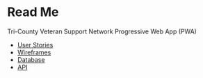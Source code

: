 # Read Me

Tri-County Veteran Support Network Progressive Web App (PWA)

- [User Stories](./docs/user-stories.md)
- [Wireframes](./docs/wireframes.md)
- [Database](./docs/db-schema.md)
- [API](./docs/api-docs.md)
